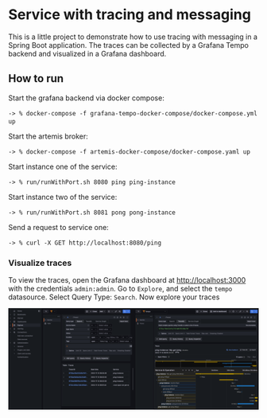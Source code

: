# Service with tracing and messaging

This is a little project to demonstrate how to use tracing with messaging in a Spring Boot application.
The traces can be collected by a Grafana Tempo backend and visualized in a Grafana dashboard.

## How to run

Start the grafana backend via docker compose:
```shell
-> % docker-compose -f grafana-tempo-docker-compose/docker-compose.yml up
```

Start the artemis broker:
```shell
-> % docker-compose -f artemis-docker-compose/docker-compose.yaml up
```

Start instance one of the service:
```shell
-> % run/runWithPort.sh 8080 ping ping-instance
```

Start instance two of the service:
```shell
-> % run/runWithPort.sh 8081 pong pong-instance
```

Send a request to service one:
```shell
-> % curl -X GET http://localhost:8080/ping
```

### Visualize traces
To view the traces, open the Grafana dashboard at [http://localhost:3000](http://localhost:3000) with the credentials `admin:admin`. 
Go to `Explore`, and select the `tempo` datasource. Select Query Type: `Search`. Now explore your traces

![img.png](assets/img.png)
